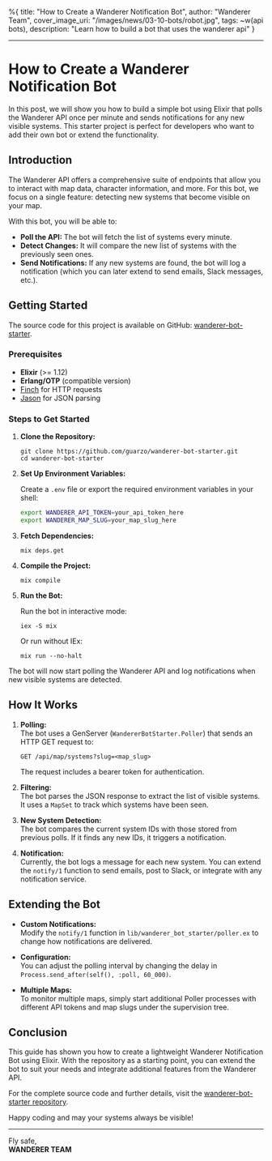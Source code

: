 %{
  title: "How to Create a Wanderer Notification Bot",
  author: "Wanderer Team",
  cover_image_uri: "/images/news/03-10-bots/robot.jpg",
  tags: ~w(api bots),
  description: "Learn how to build a bot that uses the wanderer api"
}

---

# How to Create a Wanderer Notification Bot

In this post, we will show you how to build a simple bot using Elixir that polls the Wanderer API once per minute and sends notifications for any new visible systems. This starter project is perfect for developers who want to add their own bot or extend the functionality.

## Introduction

The Wanderer API offers a comprehensive suite of endpoints that allow you to interact with map data, character information, and more. For this bot, we focus on a single feature: detecting new systems that become visible on your map.

With this bot, you will be able to:

- **Poll the API:** The bot will fetch the list of systems every minute.
- **Detect Changes:** It will compare the new list of systems with the previously seen ones.
- **Send Notifications:** If any new systems are found, the bot will log a notification (which you can later extend to send emails, Slack messages, etc.).

## Getting Started

The source code for this project is available on GitHub: [wanderer-bot-starter](https://github.com/guarzo/wanderer-bot-starter.git).

### Prerequisites

- **Elixir** (>= 1.12)
- **Erlang/OTP** (compatible version)
- [Finch](https://github.com/sneako/finch) for HTTP requests
- [Jason](https://github.com/michalmuskala/jason) for JSON parsing

### Steps to Get Started

1. **Clone the Repository:**

   `git clone https://github.com/guarzo/wanderer-bot-starter.git`  
   `cd wanderer-bot-starter`

2. **Set Up Environment Variables:**

   Create a `.env` file or export the required environment variables in your shell:

   ```bash
   export WANDERER_API_TOKEN=your_api_token_here
   export WANDERER_MAP_SLUG=your_map_slug_here
   ```

3. **Fetch Dependencies:**

   `mix deps.get`

4. **Compile the Project:**

   `mix compile`

5. **Run the Bot:**

   Run the bot in interactive mode:

   `iex -S mix`

   Or run without IEx:

   `mix run --no-halt`

The bot will now start polling the Wanderer API and log notifications when new visible systems are detected.

## How It Works

1. **Polling:**  
   The bot uses a GenServer (`WandererBotStarter.Poller`) that sends an HTTP GET request to:
   
   ```
   GET /api/map/systems?slug=<map_slug>
   ```
   
   The request includes a bearer token for authentication.

2. **Filtering:**  
   The bot parses the JSON response to extract the list of visible systems. It uses a `MapSet` to track which systems have been seen.

3. **New System Detection:**  
   The bot compares the current system IDs with those stored from previous polls. If it finds any new IDs, it triggers a notification.

4. **Notification:**  
   Currently, the bot logs a message for each new system. You can extend the `notify/1` function to send emails, post to Slack, or integrate with any notification service.

## Extending the Bot

- **Custom Notifications:**  
  Modify the `notify/1` function in `lib/wanderer_bot_starter/poller.ex` to change how notifications are delivered.

- **Configuration:**  
  You can adjust the polling interval by changing the delay in `Process.send_after(self(), :poll, 60_000)`.

- **Multiple Maps:**  
  To monitor multiple maps, simply start additional Poller processes with different API tokens and map slugs under the supervision tree.

## Conclusion

This guide has shown you how to create a lightweight Wanderer Notification Bot using Elixir. With the repository as a starting point, you can extend the bot to suit your needs and integrate additional features from the Wanderer API.

For the complete source code and further details, visit the [wanderer-bot-starter repository](https://github.com/guarzo/wanderer-bot-starter.git).

Happy coding and may your systems always be visible!

---

Fly safe,  
**WANDERER TEAM**
